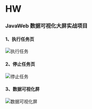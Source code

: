 # HW
### JavaWeb 数据可视化大屏实战项目

#### 1、执行任务页
![执行任务](https://user-images.githubusercontent.com/66428632/131223686-67671722-2831-4b81-92ea-ea4388f2902f.png)

#### 2、停止任务页
![停止任务](https://user-images.githubusercontent.com/66428632/131223716-49250762-af03-4acc-960d-0df3ee3cf621.png)

#### 3、数据可视化屏
![数据可视化屏](https://user-images.githubusercontent.com/66428632/131223729-57cbddda-80cb-4dd5-a26c-e9d3e5f0cd13.png)





